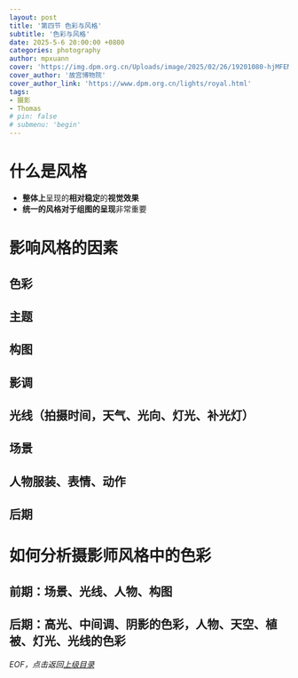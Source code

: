 ```yaml
---
layout: post
title: '第四节 色彩与风格'
subtitle: '色彩与风格'
date: 2025-5-6 20:00:00 +0800
categories: photography
author: mpxuann
cover: 'https://img.dpm.org.cn/Uploads/image/2025/02/26/19201080-hjMFEMTnz218984.jpg'
cover_author: '故宫博物院'
cover_author_link: 'https://www.dpm.org.cn/lights/royal.html'
tags: 
- 摄影
- Thomas
# pin: false
# submenu: 'begin'
---
```


# 什么是风格

- **整体上**呈现的**相对稳定**的**视觉效果**
- **统一的风格对于组图的呈现**非常重要

# 影响风格的因素

## 色彩

## 主题

## 构图

## 影调

## 光线（拍摄时间，天气、光向、灯光、补光灯）

## 场景

## 人物服装、表情、动作

## 后期

# 如何分析摄影师风格中的色彩

## 前期：场景、光线、人物、构图

## 后期：高光、中间调、阴影的色彩，人物、天空、植被、灯光、光线的色彩

 

*EOF，点击返回[上级目录](/photography/thomas-chapter1-toc.html)*
